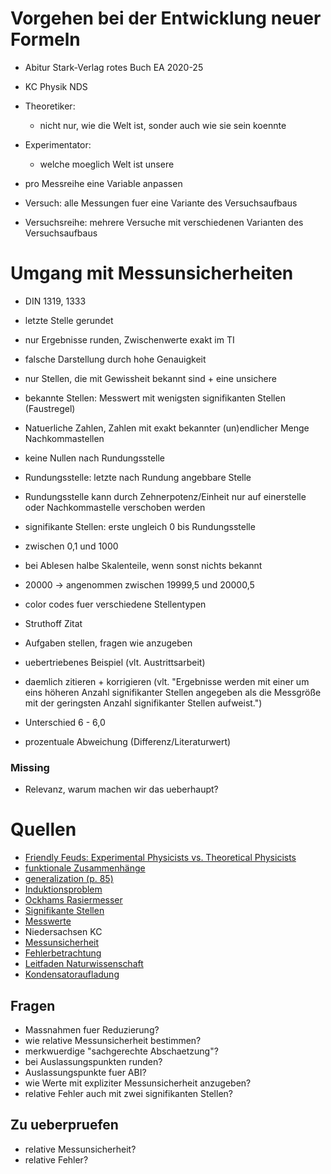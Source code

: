# Vorgehen bei der Entwicklung neuer Formeln
- Abitur Stark-Verlag rotes Buch EA 2020-25
- KC Physik NDS

- Theoretiker:
    - nicht nur, wie die Welt ist, sonder auch wie sie sein koennte
- Experimentator:
    - welche moeglich Welt ist unsere
- pro Messreihe eine Variable anpassen
- Versuch: alle Messungen fuer eine Variante des Versuchsaufbaus
- Versuchsreihe: mehrere Versuche mit verschiedenen Varianten des Versuchsaufbaus

# Umgang mit Messunsicherheiten
- DIN 1319, 1333
- letzte Stelle gerundet
- nur Ergebnisse runden, Zwischenwerte exakt im TI
- falsche Darstellung durch hohe Genauigkeit
- nur Stellen, die mit Gewissheit bekannt sind + eine unsichere
- bekannte Stellen: Messwert mit wenigsten signifikanten Stellen (Faustregel)
- Natuerliche Zahlen, Zahlen mit exakt bekannter (un)endlicher Menge Nachkommastellen
- keine Nullen nach Rundungsstelle
- Rundungsstelle: letzte nach Rundung angebbare Stelle
- Rundungsstelle kann durch Zehnerpotenz/Einheit nur auf einerstelle oder Nachkommastelle verschoben werden
- signifikante Stellen: erste ungleich 0 bis Rundungsstelle
- zwischen 0,1 und 1000
- bei Ablesen halbe Skalenteile, wenn sonst nichts bekannt
- 20000 -> angenommen zwischen 19999,5 und 20000,5

- color codes fuer verschiedene Stellentypen
- Struthoff Zitat
- Aufgaben stellen, fragen wie anzugeben
- uebertriebenes Beispiel (vlt. Austrittsarbeit)
- daemlich zitieren + korrigieren (vlt. "Ergebnisse werden mit einer um eins höheren Anzahl signifikanter Stellen angegeben als die Messgröße mit der geringsten Anzahl signifikanter Stellen aufweist.")
- Unterschied 6 - 6,0
- prozentuale Abweichung (Differenz/Literaturwert)

### Missing
- Relevanz, warum machen wir das ueberhaupt?

# Quellen
- [Friendly Feuds: Experimental Physicists vs. Theoretical Physicists](https://youtu.be/IET9VX_Ufrc)
- [funktionale Zusammenhänge](https://www.ulfkonrad.de/toolbox/funktionale-zh)
- [generalization (p. 85)](http://static.latexstudio.net/article/2018/0912/neuralnetworksanddeeplearning.pdf)
- [Induktionsproblem](https://de.wikipedia.org/wiki/Induktionsproblem)
- [Ockhams Rasiermesser](https://de.wikipedia.org/wiki/Ockhams_Rasiermesser)
- [Signifikante Stellen](https://de.wikipedia.org/wiki/Signifikante_Stellen)
- [Messwerte](https://de.wikipedia.org/wiki/Messwert)
- Niedersachsen KC
- [Messunsicherheit](https://de.wikipedia.org/wiki/Messunsicherheit)
- [Fehlerbetrachtung](https://www.lernhelfer.de/schuelerlexikon/physik/artikel/fehlerbetrachtungen)
- [Leitfaden Naturwissenschaft](https://www.ib-klotsche.de/wp-content/uploads/2019/05/LeitfadenNaturwissenschaft-190531.pdf)
- [Kondensatoraufladung](https://www.physik.gym-wst.de/de/qphase/ea/elektrischesfeld/05.aufentladungpk)

## Fragen
- Massnahmen fuer Reduzierung?
- wie relative Messunsicherheit bestimmen?
- merkwuerdige "sachgerechte Abschaetzung"?
- bei Auslassungspunkten runden?
- Auslassungspunkte fuer ABI?
- wie Werte mit expliziter Messunsicherheit anzugeben?
- relative Fehler auch mit zwei signifikanten Stellen?

## Zu ueberpruefen
- relative Messunsicherheit?
- relative Fehler?
